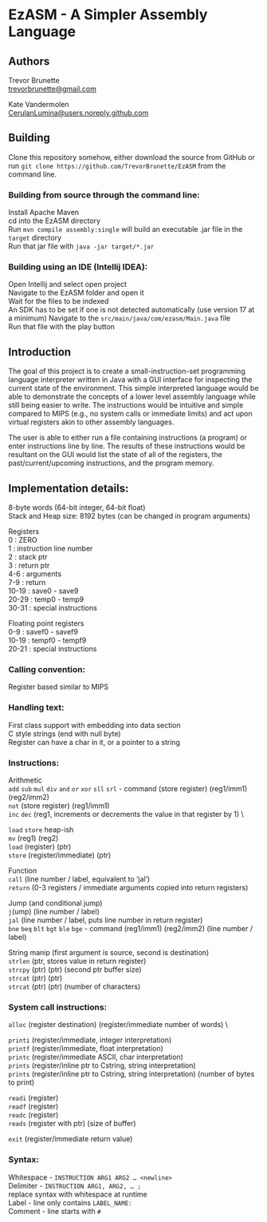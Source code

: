 # EzASM - A Simpler Assembly Language

## Authors 
Trevor Brunette\
trevorbrunette@gmail.com

Kate Vandermolen\
CerulanLumina@users.noreply.github.com

## Building

Clone this repository somehow, either download the source from GitHub or run `git clone https://github.com/TrevorBrunette/EzASM` from the command line.

### Building from source through the command line:

Install Apache Maven \
cd into the EzASM directory \
Run `mvn compile assembly:single` will build an executable .jar file in the `target` directory \
Run that jar file with `java -jar target/*.jar`

### Building using an IDE (Intellij IDEA):

Open Intellij and select open project \
Navigate to the EzASM folder and open it \
Wait for the files to be indexed \
An SDK has to be set if one is not detected automatically (use version 17 at a minimum)
Navigate to the `src/main/java/com/ezasm/Main.java` file \
Run that file with the play button



## Introduction

The goal of this project is to create a small-instruction-set programming language interpreter written in Java with a GUI interface for inspecting the current state of the environment. This simple interpreted language would be able to demonstrate the concepts of a lower level assembly language while still being easier to write. The instructions would be intuitive and simple compared to MIPS (e.g., no system calls or immediate limits) and act upon virtual registers akin to other assembly languages.

The user is able to either run a file containing instructions (a program) or enter instructions line by line. The results of these instructions would be resultant on the GUI would list the state of all of the registers, the past/current/upcoming instructions, and the program memory.

## Implementation details:

8-byte words (64-bit integer, 64-bit float) \
Stack and Heap size: 8192 bytes (can be changed in program arguments)

Registers \
0 : ZERO \
1 : instruction line number \
2 : stack ptr \
3 : return ptr \
4-6 : arguments \
7-9 : return \
10-19 : save0 - save9 \
20-29 : temp0 - temp9 \
30-31 : special instructions 

Floating point registers \
0-9 : savef0 - savef9 \
10-19 : tempf0 - tempf9 \
20-21 : special instructions 
 

### Calling convention:
Register based similar to MIPS 

### Handling text:
First class support with embedding into data section \
C style strings (end with null byte) \
Register can have a char in it, or a pointer to a string 

### Instructions: 
Arithmetic \
`add` `sub` `mul` `div` `and` `or` `xor` `sll` `srl` - command (store register) (reg1/imm1) (reg2/imm2) \
`not` (store register) (reg1/imm1) \
`inc` `dec` (reg1, increments or decrements the value in that register by 1) \

`load` `store` heap-ish \
`mv` (reg1) (reg2) \
`load` (register) (ptr) \
`store` (register/immediate) (ptr) 

Function \
`call` (line number / label, equivalent to ‘jal’) \
`return` (0-3 registers / immediate arguments copied into return registers) 

Jump (and conditional jump) \
`j`(ump) (line number / label) \
`jal` (line number / label, puts line number in return register) \
`bne` `beq` `blt` `bgt` `ble` `bge` - command (reg1/imm1) (reg2/imm2) (line number / label) 

String manip (first argument is source, second is destination) \
`strlen` (ptr, stores value in return register) \
`strcpy` (ptr) (ptr) (second ptr buffer size) \
`strcat` (ptr) (ptr) \
`strcat` (ptr) (ptr) (number of characters) 

### System call instructions: 
`alloc` (register destination) (register/immediate number of words) \

`printi` (register/immediate, integer interpretation) \
`printf` (register/immediate, float interpretation) \
`printc` (register/immediate ASCII, char interpretation) \
`prints` (register/inline ptr to Cstring, string interpretation) \
`prints` (register/inline ptr to Cstring, string interpretation) (number of bytes to print) 

`readi` (register) \
`readf` (register) \
`readc` (register) \
`reads` (register with ptr) (size of buffer) 

`exit` (register/immediate return value) 

### Syntax:
Whitespace - `INSTRUCTION ARG1 ARG2 … <newline>` \
Delimiter - `INSTRUCTION ARG1, ARG2, … ;` \
replace syntax with whitespace at runtime \
Label - line only contains `LABEL_NAME:` \
Comment - line starts with `#` 

